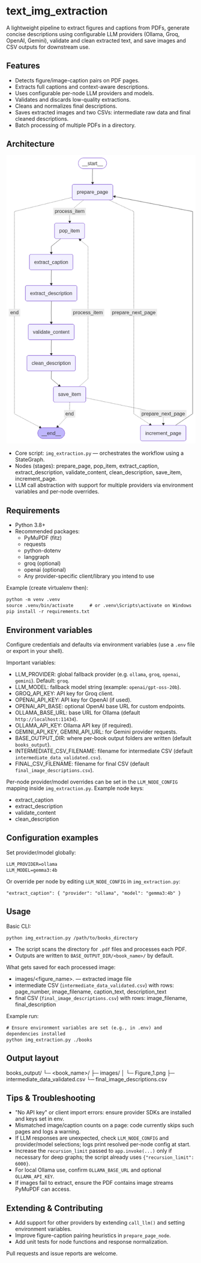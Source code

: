 # text_img_extraction

A lightweight pipeline to extract figures and captions from PDFs, generate concise descriptions using configurable LLM providers (Ollama, Groq, OpenAI, Gemini), validate and clean extracted text, and save images and CSV outputs for downstream use.

## Features
- Detects figure/image-caption pairs on PDF pages.
- Extracts full captions and context-aware descriptions.
- Uses configurable per-node LLM providers and models.
- Validates and discards low-quality extractions.
- Cleans and normalizes final descriptions.
- Saves extracted images and two CSVs: intermediate raw data and final cleaned descriptions.
- Batch processing of multiple PDFs in a directory.

## Architecture
![Pipeline Graph](graph.png)
- Core script: `img_extraction.py` — orchestrates the workflow using a StateGraph.
- Nodes (stages): prepare_page, pop_item, extract_caption, extract_description, validate_content, clean_description, save_item, increment_page.
- LLM call abstraction with support for multiple providers via environment variables and per-node overrides.

## Requirements
- Python 3.8+
- Recommended packages:
  - PyMuPDF (fitz)
  - requests
  - python-dotenv
  - langgraph
  - groq (optional)
  - openai (optional)
  - Any provider-specific client/library you intend to use

Example (create virtualenv then):
```
python -m venv .venv
source .venv/bin/activate      # or .venv\Scripts\activate on Windows
pip install -r requirements.txt
```

## Environment variables
Configure credentials and defaults via environment variables (use a `.env` file or export in your shell).

Important variables:
- LLM_PROVIDER: global fallback provider (e.g. `ollama`, `groq`, `openai`, `gemini`). Default: `groq`.
- LLM_MODEL: fallback model string (example: `openai/gpt-oss-20b`).
- GROQ_API_KEY: API key for Groq client.
- OPENAI_API_KEY: API key for OpenAI (if used).
- OPENAI_API_BASE: optional OpenAI base URL for custom endpoints.
- OLLAMA_BASE_URL: base URL for Ollama (default `http://localhost:11434`).
- OLLAMA_API_KEY: Ollama API key (if required).
- GEMINI_API_KEY, GEMINI_API_URL: for Gemini provider requests.
- BASE_OUTPUT_DIR: where per-book output folders are written (default `books_output`).
- INTERMEDIATE_CSV_FILENAME: filename for intermediate CSV (default `intermediate_data_validated.csv`).
- FINAL_CSV_FILENAME: filename for final CSV (default `final_image_descriptions.csv`).

Per-node provider/model overrides can be set in the `LLM_NODE_CONFIG` mapping inside `img_extraction.py`. Example node keys:
- extract_caption
- extract_description
- validate_content
- clean_description

## Configuration examples
Set provider/model globally:
```
LLM_PROVIDER=ollama
LLM_MODEL=gemma3:4b
```
Or override per node by editing `LLM_NODE_CONFIG` in `img_extraction.py`:
```
"extract_caption": { "provider": "ollama", "model": "gemma3:4b" }
```

## Usage

Basic CLI:
```
python img_extraction.py /path/to/books_directory
```
- The script scans the directory for `.pdf` files and processes each PDF.
- Outputs are written to `BASE_OUTPUT_DIR/<book_name>/` by default.

What gets saved for each processed image:
- images/<figure_name>.<ext> — extracted image file
- intermediate CSV (`intermediate_data_validated.csv`) with rows: page_number, image_filename, caption_text, description_text
- final CSV (`final_image_descriptions.csv`) with rows: image_filename, final_description

Example run:
```
# Ensure environment variables are set (e.g., in .env) and dependencies installed
python img_extraction.py ./books
```

## Output layout
books_output/
  └─ <book_name>/
     ├─ images/
     │  └─ Figure_1.png
     ├─ intermediate_data_validated.csv
     └─ final_image_descriptions.csv

## Tips & Troubleshooting
- "No API key" or client import errors: ensure provider SDKs are installed and keys set in env.
- Mismatched image/caption counts on a page: code currently skips such pages and logs a warning.
- If LLM responses are unexpected, check `LLM_NODE_CONFIG` and provider/model selections; logs print resolved per-node config at start.
- Increase the `recursion_limit` passed to `app.invoke(...)` only if necessary for deep graphs; the script already uses `{"recursion_limit": 6000}`.
- For local Ollama use, confirm `OLLAMA_BASE_URL` and optional `OLLAMA_API_KEY`.
- If images fail to extract, ensure the PDF contains image streams PyMuPDF can access.

## Extending & Contributing
- Add support for other providers by extending `call_llm()` and setting environment variables.
- Improve figure-caption pairing heuristics in `prepare_page_node`.
- Add unit tests for node functions and response normalization.

Pull requests and issue reports are welcome.

